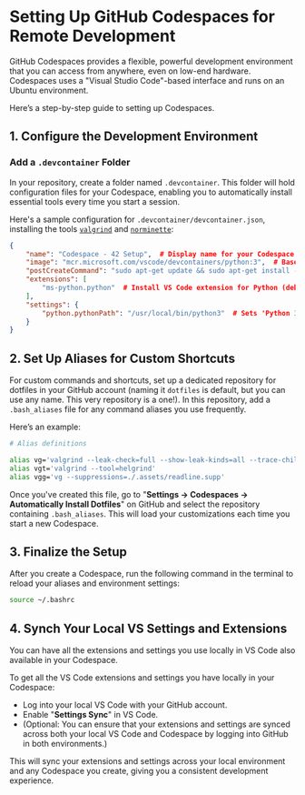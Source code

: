 # Setting Up GitHub Codespaces for Remote Development

GitHub Codespaces provides a flexible, powerful development environment that you can access from anywhere, even on low-end hardware.
Codespaces uses a "Visual Studio Code"-based interface and runs on an Ubuntu environment.   

Here’s a step-by-step guide to setting up Codespaces.

## 1. Configure the Development Environment

### Add a `.devcontainer` Folder

In your repository, create a folder named `.devcontainer`. This folder will hold configuration files for your Codespace, enabling you to automatically install essential tools every time you start a session.

Here's a sample configuration for `.devcontainer/devcontainer.json`, installing the tools [`valgrind`](https://github.com/ivosh/valgrind) and [`norminette`](https://github.com/42School/norminette):

```json
{
	"name": "Codespace - 42 Setup",  # Display name for your Codespace environment
	"image": "mcr.microsoft.com/vscode/devcontainers/python:3",  # Base image for the environment, using a pre-configured Python 3 (to use 'pip')
	"postCreateCommand": "sudo apt-get update && sudo apt-get install -y bc valgrind && sudo python3 -m pip install --upgrade pip setuptools && sudo python3 -m pip install norminette", # Install 'valgrind' and 'norminette' upon Codespace creation
	"extensions": [
		"ms-python.python"  # Install VS Code extension for Python (debugging, etc.)
	],
	"settings": {
		"python.pythonPath": "/usr/local/bin/python3"  # Sets 'Python 3' for all Python-related operations (e.g. 'pip' calls)
	}
}
```

## 2. Set Up Aliases for Custom Shortcuts
For custom commands and shortcuts, set up a dedicated repository for dotfiles in your GitHub account (naming it `dotfiles` is default, but you can use any name. This very repository is a one!).
In this repository, add a  `.bash_aliases` file for any command aliases you use frequently.   

Here’s an example:    

```bash
# Alias definitions

alias vg='valgrind --leak-check=full --show-leak-kinds=all --trace-children=yes --track-fds=yes'
alias vgt='valgrind --tool=helgrind'
alias vgg='vg --suppressions=./.assets/readline.supp'
```

Once you've created this file, go to  "**Settings → Codespaces → Automatically Install Dotfiles**" on GitHub and select the repository containing `.bash_aliases`.
This will load your customizations each time you start a new Codespace.

## 3. Finalize the Setup
After you create a Codespace, run the following command in the terminal to reload your aliases and environment settings:  
```bash
source ~/.bashrc
```

## 4. Synch Your Local VS Settings and Extensions

You can have all the extensions and settings you use locally in VS Code also available in your Codespace.

To get all the VS Code extensions and settings you have locally in your Codespace:

- Log into your local VS Code with your GitHub account.
- Enable "**Settings Sync**" in VS Code.
- (Optional: You can ensure that your extensions and settings are synced across both your local VS Code and Codespace by logging into GitHub in both environments.)

This will sync your extensions and settings across your local environment and any Codespace you create, giving you a consistent development experience.


